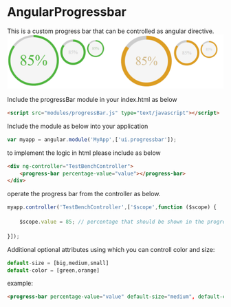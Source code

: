 # AngularProgressbar
This is a custom progress bar that can be controlled as angular directive.
![alt text](https://github.com/pavanjava/AngularProgressbar/blob/master/progressBar.png)

Include the progressBar module in your index.html as below

```HTML
<script src="modules/progressBar.js" type="text/javascript"></script>
```
Include the module as below into your application
```Javascript
var myapp = angular.module('MyApp',['ui.progressbar']);
```
to implement the logic in html please include as below 
```HTML
<div ng-controller="TestBenchController">
    <progress-bar percentage-value="value"></progress-bar>
</div>
```

operate the progress bar from the controller as below. 
```Javascript
myapp.controller('TestBenchController',['$scope',function ($scope) {

	$scope.value = 85; // percentage that should be shown in the progressbar as completed min:0, max:100
    
}]);
```

Additional optional attributes using which you can controll color and size:
```Javascript
default-size = [big,medium,small]
default-color = [green,orange]
```
example:
```HTML
<progress-bar percentage-value="value" default-size="medium", default-color="orange"></progress-bar>
```
